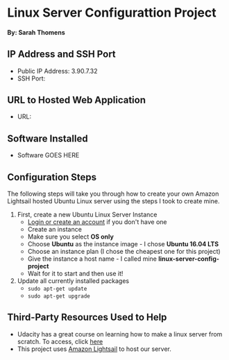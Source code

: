 # Linux Server Configurattion Project

#### By: Sarah Thomens


## IP Address and SSH Port

* Public IP Address: 3.90.7.32
* SSH Port:


## URL to Hosted Web Application

* URL:


## Software Installed

* Software GOES HERE


## Configuration Steps

The following steps will take you through how to create your own Amazon Lightsail hosted Ubuntu Linux server using the steps I took to create mine.

1. First, create a new Ubuntu Linux Server Instance
	* [Login or create an account](https://lightsail.aws.amazon.com/) if you don't have one
	* Create an instance
	* Make sure you select <strong>OS only</strong>
	* Choose <strong>Ubuntu</strong> as the instance image - I chose <strong>Ubuntu 16.04 LTS</strong>
	* Choose an instance plan (I chose the cheapest one for this project)
	* Give the instance a host name - I called mine <strong>linux-server-config-project</strong>
	* Wait for it to start and then use it!
2. Update all currently installed packages
	* `sudo apt-get update`
	* `sudo apt-get upgrade`

## Third-Party Resources Used to Help

* Udacity has a great course on learning how to make a linux server from scratch. To access, click [here](https://classroom.udacity.com/courses/ud299)
* This project uses [Amazon Lightsail](https://lightsail.aws.amazon.com/ls/webapp/home/instances) to host our server.
